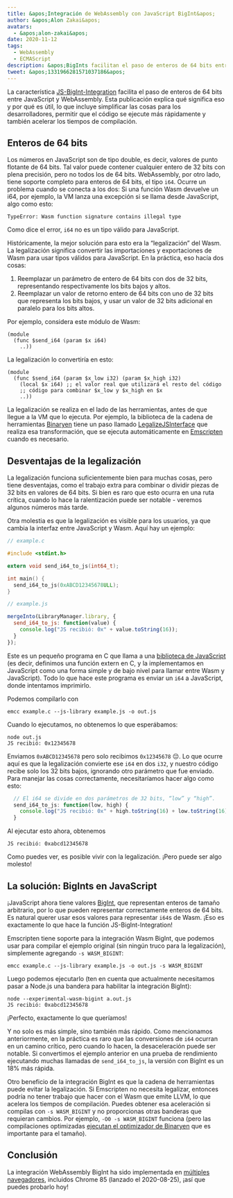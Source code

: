 ```yaml
---
title: &apos;Integración de WebAssembly con JavaScript BigInt&apos;
author: &apos;Alon Zakai&apos;
avatars:
  - &apos;alon-zakai&apos;
date: 2020-11-12
tags:
  - WebAssembly
  - ECMAScript
description: &apos;BigInts facilitan el paso de enteros de 64 bits entre JavaScript y WebAssembly. Esta publicación explica qué significa eso y por qué es útil, lo que incluye simplificar las cosas para los desarrolladores, permitir que el código se ejecute más rápidamente y también acelerar los tiempos de compilación.&apos;
tweet: &apos;1331966281571037186&apos;
---
```

La característica [JS-BigInt-Integration](https://github.com/WebAssembly/JS-BigInt-integration) facilita el paso de enteros de 64 bits entre JavaScript y WebAssembly. Esta publicación explica qué significa eso y por qué es útil, lo que incluye simplificar las cosas para los desarrolladores, permitir que el código se ejecute más rápidamente y también acelerar los tiempos de compilación.

<!--truncate-->
## Enteros de 64 bits

Los números en JavaScript son de tipo double, es decir, valores de punto flotante de 64 bits. Tal valor puede contener cualquier entero de 32 bits con plena precisión, pero no todos los de 64 bits. WebAssembly, por otro lado, tiene soporte completo para enteros de 64 bits, el tipo `i64`. Ocurre un problema cuando se conecta a los dos: Si una función Wasm devuelve un i64, por ejemplo, la VM lanza una excepción si se llama desde JavaScript, algo como esto:

```
TypeError: Wasm function signature contains illegal type
```

Como dice el error, `i64` no es un tipo válido para JavaScript.

Históricamente, la mejor solución para esto era la “legalización” del Wasm. La legalización significa convertir las importaciones y exportaciones de Wasm para usar tipos válidos para JavaScript. En la práctica, eso hacía dos cosas:

1. Reemplazar un parámetro de entero de 64 bits con dos de 32 bits, representando respectivamente los bits bajos y altos.
2. Reemplazar un valor de retorno entero de 64 bits con uno de 32 bits que representa los bits bajos, y usar un valor de 32 bits adicional en paralelo para los bits altos.

Por ejemplo, considera este módulo de Wasm:

```wasm
(module
  (func $send_i64 (param $x i64)
    ..))
```

La legalización lo convertiría en esto:

```wasm
(module
  (func $send_i64 (param $x_low i32) (param $x_high i32)
    (local $x i64) ;; el valor real que utilizará el resto del código
    ;; código para combinar $x_low y $x_high en $x
    ..))
```

La legalización se realiza en el lado de las herramientas, antes de que llegue a la VM que lo ejecuta. Por ejemplo, la biblioteca de la cadena de herramientas [Binaryen](https://github.com/WebAssembly/binaryen) tiene un paso llamado [LegalizeJSInterface](https://github.com/WebAssembly/binaryen/blob/fd7e53fe0ae99bd27179cb35d537e4ce5ec1fe11/src/passes/LegalizeJSInterface.cpp) que realiza esa transformación, que se ejecuta automáticamente en [Emscripten](https://emscripten.org/) cuando es necesario.

## Desventajas de la legalización

La legalización funciona suficientemente bien para muchas cosas, pero tiene desventajas, como el trabajo extra para combinar o dividir piezas de 32 bits en valores de 64 bits. Si bien es raro que esto ocurra en una ruta crítica, cuando lo hace la ralentización puede ser notable - veremos algunos números más tarde.

Otra molestia es que la legalización es visible para los usuarios, ya que cambia la interfaz entre JavaScript y Wasm. Aquí hay un ejemplo:

```c
// example.c

#include <stdint.h>

extern void send_i64_to_js(int64_t);

int main() {
  send_i64_to_js(0xABCD12345678ULL);
}
```

```javascript
// example.js

mergeInto(LibraryManager.library, {
  send_i64_to_js: function(value) {
    console.log("JS recibió: 0x" + value.toString(16));
  }
});
```

Este es un pequeño programa en C que llama a una [biblioteca de JavaScript](https://emscripten.org/docs/porting/connecting_cpp_and_javascript/Interacting-with-code.html#implement-c-in-javascript) (es decir, definimos una función extern en C, y la implementamos en JavaScript como una forma simple y de bajo nivel para llamar entre Wasm y JavaScript). Todo lo que hace este programa es enviar un `i64` a JavaScript, donde intentamos imprimirlo.

Podemos compilarlo con

```
emcc example.c --js-library example.js -o out.js
```

Cuando lo ejecutamos, no obtenemos lo que esperábamos:

```
node out.js
JS recibió: 0x12345678
```

Enviamos `0xABCD12345678` pero solo recibimos `0x12345678` 😔. Lo que ocurre aquí es que la legalización convierte ese `i64` en dos `i32`, y nuestro código recibe solo los 32 bits bajos, ignorando otro parámetro que fue enviado. Para manejar las cosas correctamente, necesitaríamos hacer algo como esto:

```javascript
  // El i64 se divide en dos parámetros de 32 bits, “low” y “high”.
  send_i64_to_js: function(low, high) {
    console.log("JS recibió: 0x" + high.toString(16) + low.toString(16));
  }
```

Al ejecutar esto ahora, obtenemos

```
JS recibió: 0xabcd12345678
```

Como puedes ver, es posible vivir con la legalización. ¡Pero puede ser algo molesto!

## La solución: BigInts en JavaScript

¡JavaScript ahora tiene valores [BigInt](/features/bigint), que representan enteros de tamaño arbitrario, por lo que pueden representar correctamente enteros de 64 bits. Es natural querer usar esos valores para representar `i64`s de Wasm. ¡Eso es exactamente lo que hace la función JS-BigInt-Integration!

Emscripten tiene soporte para la integración Wasm BigInt, que podemos usar para compilar el ejemplo original (sin ningún truco para la legalización), simplemente agregando `-s WASM_BIGINT`:

```
emcc example.c --js-library example.js -o out.js -s WASM_BIGINT
```

Luego podemos ejecutarlo (ten en cuenta que actualmente necesitamos pasar a Node.js una bandera para habilitar la integración BigInt):

```
node --experimental-wasm-bigint a.out.js
JS recibió: 0xabcd12345678
```

¡Perfecto, exactamente lo que queríamos!

Y no solo es más simple, sino también más rápido. Como mencionamos anteriormente, en la práctica es raro que las conversiones de `i64` ocurran en un camino crítico, pero cuando lo hacen, la desaceleración puede ser notable. Si convertimos el ejemplo anterior en una prueba de rendimiento ejecutando muchas llamadas de `send_i64_to_js`, la versión con BigInt es un 18% más rápida.

Otro beneficio de la integración BigInt es que la cadena de herramientas puede evitar la legalización. Si Emscripten no necesita legalizar, entonces podría no tener trabajo que hacer con el Wasm que emite LLVM, lo que acelera los tiempos de compilación. Puedes obtener esa aceleración si compilas con `-s WASM_BIGINT` y no proporcionas otras banderas que requieran cambios. Por ejemplo, `-O0 -s WASM_BIGINT` funciona (pero las compilaciones optimizadas [ejecutan el optimizador de Binaryen](https://emscripten.org/docs/optimizing/Optimizing-Code.html#link-times) que es importante para el tamaño).

## Conclusión

La integración WebAssembly BigInt ha sido implementada en [múltiples navegadores](https://webassembly.org/roadmap/), incluidos Chrome 85 (lanzado el 2020-08-25), ¡así que puedes probarlo hoy!
